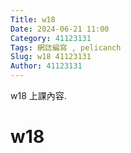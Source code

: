 ```yaml
---
Title: w18
Date: 2024-06-21 11:00
Category: 41123131
Tags: 網誌編寫 , pelicanch
Slug: w18 41123131
Author: 41123131
---
```


w18
上課內容.
<!-- PELICAN_END_SUMMARY -->
# w18









